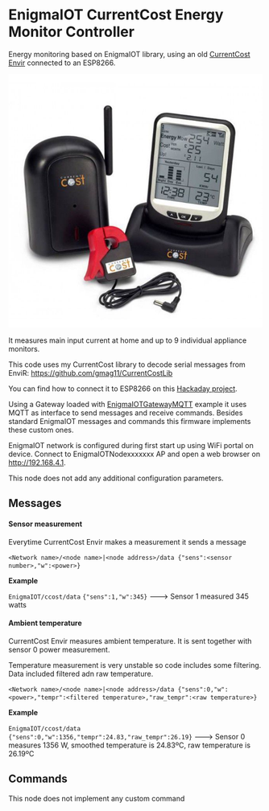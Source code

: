 # EnigmaIOT CurrentCost Energy Monitor Controller

Energy monitoring based on EnigmaIOT library, using an old [CurrentCost Envir](http://www.currentcost.com/product-envir.html) connected to an ESP8266.

![](img/current-cost-envir_3.jpg)

It measures main input current at home and up to 9 individual appliance monitors.

This code uses my CurrentCost library to decode serial messages from EnviR: https://github.com/gmag11/CurrentCostLib

You can find how to connect it to ESP8266 on this [Hackaday project](https://hackaday.io/project/4133-currentcost-envir-io-board-mod-w-esp8266).

Using a Gateway loaded with [EnigmaIOTGatewayMQTT](https://github.com/gmag11/EnigmaIOT/tree/master/examples/EnigmaIOTGatewayMQTT) example it uses MQTT as interface to send messages and receive commands. Besides standard EnigmaIOT messages and commands this firmware implements these custom ones.

EnigmaIOT network is configured during first start up using WiFi portal on device. Connect to EnigmaIOTNodexxxxxxx AP and open a web browser on http://192.168.4.1.

This node does not add any additional configuration parameters.

## Messages

#### Sensor measurement

Everytime CurrentCost Envir makes a measurement it sends a message

```
<Network name>/<node name>|<node address>/data {"sens":<sensor number>,"w":<power>}
```

**Example**

`EnigmaIOT/ccost/data`		`{"sens":1,"w":345}`  ---> Sensor 1 measured 345 watts

#### Ambient temperature

CurrentCost Envir measures ambient temperature. It is sent together with sensor 0 power measurement.

Temperature measurement is very unstable so code includes some filtering. Data included filtered adn raw temperature.

```
<Network name>/<node name>|<node address>/data {"sens":0,"w":<power>,"tempr":<filtered temperature>,"raw_tempr":<raw temperature>}
```

**Example**

`EnigmaIOT/ccost/data`    `{"sens":0,"w":1356,"tempr":24.83,"raw_tempr":26.19}` ---> Sensor 0 measures 1356 W, smoothed temperature is 24.83ºC, raw temperature is 26.19ºC

## Commands

This node does not implement any custom command